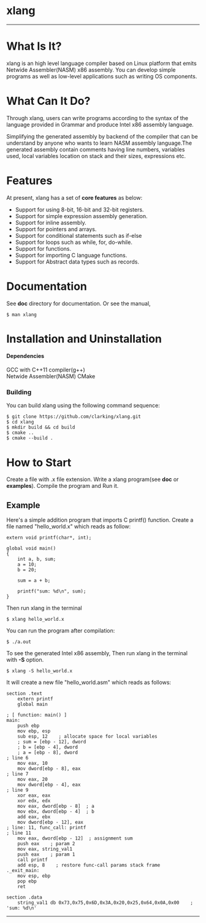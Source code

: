 
# xlang

--------------------------------------------------------------------------------

# What Is It?

xlang is an high level language compiler based on Linux platform that emits 
Netwide Assembler(NASM) x86 assembly. You can develop simple programs as well as 
low-level applications such as writing OS components.

# What Can It Do?

Through xlang, users can write programs according to the syntax of the language provided in 
Grammar and produce Intel x86 assembly language.

Simplifying the generated assembly by backend of the compiler that can be understand by anyone 
who wants to learn NASM assembly language.The generated assembly contain comments having line numbers,
variables used, local variables location on stack and their sizes, expressions etc.

# Features

At present, xlang has a set of **core features** as below:

  - Support for using 8-bit, 16-bit and 32-bit registers.
  - Support for simple expression assembly generation.
  - Support for inline assembly.
  - Support for pointers and arrays.
  - Support for conditional statements such as if-else
  - Support for loops such as while, for, do-while.
  - Support for functions.
  - Support for importing C language functions.
  - Support for Abstract data types such as records.

# Documentation

See **doc** directory for documentation.
Or see the manual,

    $ man xlang

# Installation and Uninstallation

#### Dependencies

  GCC with C++11 compiler(g++)<br/>
  Netwide Assembler(NASM)
  CMake

### Building

You can build xlang using the following command sequence:

    $ git clone https://github.com/clarking/xlang.git
    $ cd xlang
    $ mkdir build && cd build
    $ cmake ..
    $ cmake --build .

# How to Start

Create a file with .x file extension. Write a xlang program(see **doc** or **examples**).
Compile the program and Run it.

## Example
Here's a simple addition program that imports C printf() function.
Create a file named "hello_world.x" which reads as follow:

    extern void printf(char*, int);

    global void main()
    {
        int a, b, sum;
        a = 10;
        b = 20;

        sum = a + b;

        printf("sum: %d\n", sum);
    }

Then run xlang in the terminal

    $ xlang hello_world.x

You can run the program after compilation:

    $ ./a.out

To see the generated Intel x86 assembly, 
Then run xlang in the terminal with **-S** option.

    $ xlang -S hello_world.x

It will create a new file "hello_world.asm" which reads as follows:

    section .text
        extern printf
        global main

    ; [ function: main() ]
    main:
        push ebp
        mov ebp, esp
        sub esp, 12    ; allocate space for local variables
        ; sum = [ebp - 12], dword
        ; b = [ebp - 4], dword
        ; a = [ebp - 8], dword
    ; line 6
        mov eax, 10
        mov dword[ebp - 8], eax
    ; line 7
        mov eax, 20
        mov dword[ebp - 4], eax
    ; line 9
        xor eax, eax
        xor edx, edx
        mov eax, dword[ebp - 8]  ; a
        mov ebx, dword[ebp - 4]  ; b
        add eax, ebx
        mov dword[ebp - 12], eax
    ; line: 11, func_call: printf
    ; line 11
        mov eax, dword[ebp - 12]  ; assignment sum
        push eax    ; param 2
        mov eax, string_val1
        push eax    ; param 1
        call printf
        add esp, 8    ; restore func-call params stack frame
    ._exit_main:
        mov esp, ebp
        pop ebp
        ret 
    
    section .data
        string_val1 db 0x73,0x75,0x6D,0x3A,0x20,0x25,0x64,0x0A,0x00    ; 'sum: %d\n'

--------------------------------------------------------------------------------


